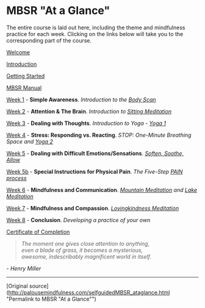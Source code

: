 MBSR "At a Glance"
==================

The entire course is laid out here, including the theme and mindfulness
practice for each week. Clicking on the links below will take you to the
corresponding part of the course.

[Welcome][39]   
  
[Introduction][14]   
  
[Getting Started][15]   
  
[MBSR Manual][16]   
  
[Week 1][17] \- **Simple Awareness**. _Introduction to the [Body Scan][28]_  
  
[Week 2][18] \- **Attention & The Brain**. _Introduction to [Sitting Meditation][29]_  
  
[Week 3][19] \- **Dealing with Thoughts**. _Introduction to Yoga - [Yoga 1][30]_  
  
[Week 4][20] \- **Stress: Responding vs. Reacting**. _STOP: One-Minute Breathing Space and [Yoga 2][31]_  
  
[Week 5][21] \- **Dealing with Difficult Emotions/Sensations**. _[Soften, Soothe, Allow][32]_  
  
[Week 5b][22] \- **Special Instructions for Physical Pain**. _The Five-Step [PAIN process][49]_  
  
[Week 6][23] \- **Mindfulness and Communication**. _[Mountain Meditation][34] and [Lake Meditation][35]_  
  
[Week 7][24] \- **Mindfulness and Compassion**. _[Lovingkindness Meditation][36]_  
  
[Week 8][25] \- **Conclusion**. _Developing a practice of your own_  
  
  
[Certificate of Completion][26]   

> _The moment one gives close attention to anything,  
even a blade of grass, it becomes a mysterious,  
awesome, indescribably magnificent world in itself._
  
\- _Henry Miller_

[14]: selfguidedMBSR_week0.md
[15]: selfguidedMBSR_gettingstarted.md
[16]: selfguidedMBSR_manual.md
[17]: selfguidedMBSR_week1.md
[18]: selfguidedMBSR_week2.md
[19]: selfguidedMBSR_week3.md
[20]: selfguidedMBSR_week4.md
[21]: selfguidedMBSR_week5.md
[22]: selfguidedMBSR_week5b.md
[23]: selfguidedMBSR_week6.md
[24]: selfguidedMBSR_week7.md
[25]: selfguidedMBSR_week8.md
[26]: selfguidedMBSR_certificate.html
[27]: guidedmeditations.html
[28]: meditations/bodyscan.md
[29]: meditations/sittingmeditation.md
[30]: meditations/yoga1.md
[31]: meditations/yoga2.md
[32]: meditations/soften-soothe-allow.md
[34]: meditations/mountain.md
[35]: meditations/lake.md
[36]: meditations/lovingkindness.md
[39]: index.md
[49]: docs/PAIN.pdf

-----

[Original source](http://palousemindfulness.com/selfguidedMBSR_ataglance.html "Permalink to MBSR "At a Glance"")
